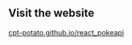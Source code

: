 ## Visit the website

<a href="https://cpt-potato.github.io/react_pokeapi">cpt-potato.github.io/react_pokeapi</a>